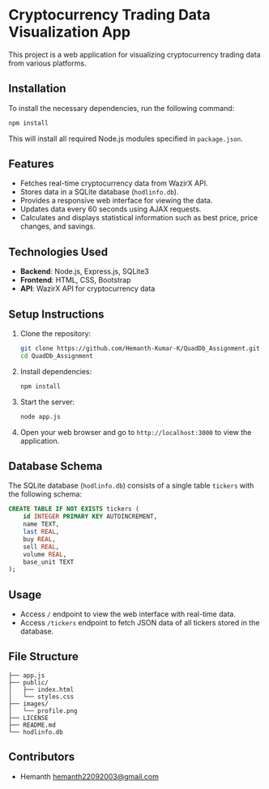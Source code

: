 # Cryptocurrency Trading Data Visualization App

This project is a web application for visualizing cryptocurrency trading data from various platforms.

## Installation

To install the necessary dependencies, run the following command:

```bash
npm install
```

This will install all required Node.js modules specified in `package.json`.

## Features

- Fetches real-time cryptocurrency data from WazirX API.
- Stores data in a SQLite database (`hodlinfo.db`).
- Provides a responsive web interface for viewing the data.
- Updates data every 60 seconds using AJAX requests.
- Calculates and displays statistical information such as best price, price changes, and savings.

## Technologies Used

- **Backend**: Node.js, Express.js, SQLite3
- **Frontend**: HTML, CSS, Bootstrap
- **API**: WazirX API for cryptocurrency data

## Setup Instructions

1. Clone the repository:

   ```bash
   git clone https://github.com/Hemanth-Kumar-K/QuadDb_Assignment.git
   cd QuadDb_Assignment
   ```

2. Install dependencies:

   ```bash
   npm install
   ```

3. Start the server:

   ```bash
   node app.js
   ```

4. Open your web browser and go to `http://localhost:3000` to view the application.

## Database Schema

The SQLite database (`hodlinfo.db`) consists of a single table `tickers` with the following schema:

```sql
CREATE TABLE IF NOT EXISTS tickers (
    id INTEGER PRIMARY KEY AUTOINCREMENT,
    name TEXT,
    last REAL,
    buy REAL,
    sell REAL,
    volume REAL,
    base_unit TEXT
);
```

## Usage

- Access `/` endpoint to view the web interface with real-time data.
- Access `/tickers` endpoint to fetch JSON data of all tickers stored in the database.

## File Structure

```
├── app.js
├── public/
│   ├── index.html
│   └── styles.css
├── images/
│   └── profile.png
├── LICENSE
├── README.md
└── hodlinfo.db
```

## Contributors

- Hemanth hemanth22092003@gmail.com
